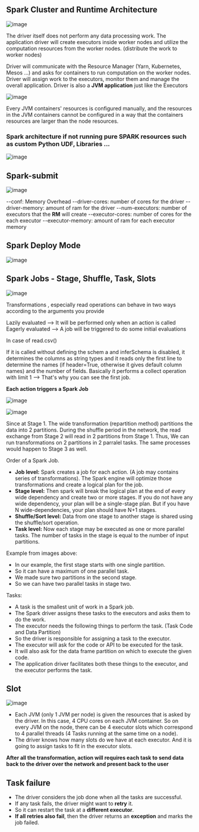 ## Spark Cluster and Runtime Architecture

![image](https://user-images.githubusercontent.com/59940078/170861592-b321bc32-9d49-46ab-81f1-ff78f30b8372.png)


The driver itself does not perform any data processing work. The application driver will create executors inside worker nodes and utilize the computation resources from the worker nodes. (distribute the work to worker nodes) 

Driver will communicate with the Resource Manager (Yarn, Kubernetes, Mesos ...) and asks for containers to run computation on the worker nodes.
Driver will assign work to the executors, monitor them and manage the overall application.
Driver is also a **JVM application** just like the Executors

![image](https://user-images.githubusercontent.com/59940078/170861728-3b235a79-9b69-4926-a6ba-d70d93d9ef32.png)

Every JVM containers' resources is configured manually, and the resources in the JVM containers cannot be configured in a way that the containers resources are larger than the node resources.


### Spark architecture if not running pure SPARK resources such as custom Python UDF, Libraries ...
![image](https://user-images.githubusercontent.com/59940078/170861902-5b9180ba-2678-4aa0-8a20-cf6f8bcede20.png)


## Spark-submit 
![image](https://user-images.githubusercontent.com/59940078/170862229-cda5794a-6270-47fd-9087-fb218e0fb67a.png)

--conf: Memory Overhead
--driver-cores: number of cores for the driver
--driver-memory: amount of ram for the driver
--num-executors: number of executors that the **RM** will create
--executor-cores: number of cores for the each executor
--executor-memory: amount of ram for each executor memory

## Spark Deploy Mode
![image](https://user-images.githubusercontent.com/59940078/170862795-876cce7e-424f-4fb0-9dca-939653cd5b2a.png)

## Spark Jobs - Stage, Shuffle, Task, Slots
![image](https://user-images.githubusercontent.com/59940078/170862935-80d58db3-b445-4e40-b20e-ec41c51e7683.png)

Transformations , especially read operations can behave in two ways according to the arguments you provide

Lazily evaluated --> It will be performed only when an action is called
Eagerly evaluated --> A job will be triggered to do some initial evaluations

In case of read.csv()

If it is called without defining the schem a and inferSchema is disabled, it determines the columns as string types and it reads only the first line to determine the names (if header=True, otherwise it gives default column names) and the number of fields. Basically it performs a collect operation with limit 1 --> That's why you can see the first job.

**Each action triggers a Spark Job**

![image](https://user-images.githubusercontent.com/59940078/170863493-42b89923-7711-44ea-9467-b38c5aeebcbb.png)

![image](https://user-images.githubusercontent.com/59940078/170863809-a0de66cc-09a4-4675-afe2-897d01165c9b.png)

Since at Stage 1. The wide transformation (repartition method) partitions the data into 2 partitions. During the shuffle period in the network, the read exchange from Stage 2 will read in 2 partitions from Stage 1. Thus, We can run transformations on 2 partitions in 2 parralel tasks. The same processes would happen to Stage 3 as well.

Order of a Spark Job.
- **Job level:** Spark creates a job for each action. (A job may contains series of transformations). The Spark engine will optimize those transformations and create a logical plan for the job.
- **Stage level:** Then spark will break the logical plan at the end of every wide dependency and create two or more stages. If you do not have any wide dependency, your plan will be a single-stage plan. But if you have N wide-dependencies, your plan should have N+1 stages.
- **Shuffle/Sort level:** Data from one stage to another stage is shared using the shuffle/sort operation.
- **Task level:** Now each stage may be executed as one or more parallel tasks. The number of tasks in the stage is equal to the number of input partitions.

Example from images above: 
- In our example, the first stage starts with one single partition.
- So it can have a maximum of one parallel task.
- We made sure two partitions in the second stage.
- So we can have two parallel tasks in stage two.

Tasks:
- A task is the smallest unit of work in a Spark job.
- The Spark driver assigns these tasks to the executors and asks them to do the work.
- The executor needs the following things to perform the task. (Task Code and Data Partition)
- So the driver is responsible for assigning a task to the executor.
- The executor will ask for the code or API to be executed for the task.
- It will also ask for the data frame partition on which to execute the given code.
- The application driver facilitates both these things to the executor, and the executor performs the task.

## Slot
![image](https://user-images.githubusercontent.com/59940078/170865385-c95da582-21b7-4079-bd4d-9e1e1b098010.png)

- Each JVM (only 1 JVM per node) is given the resources that is asked by the driver. In this case, 4 CPU cores on each JVM container. So on every JVM on the node, there can be 4 executor slots which correspond to 4 parallel threads (4 Tasks running at the same time on a node).
- The driver knows how many slots do we have at each executor. And it is going to assign tasks to fit in the executor slots.

**After all the transformation, action will requires each task to send data back to the driver over the network and present back to the user**

## Task failure
- The driver considers the job done when all the tasks are successful.
- If any task fails, the driver might want to **retry** it.
- So it can restart the task at a **different executor**.
- **If all retries also fail**, then the driver returns an **exception** and marks the job failed.
